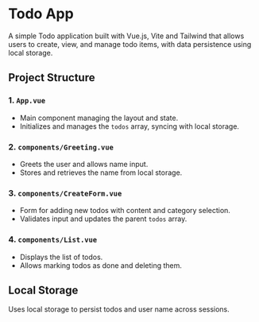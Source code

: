# Todo App

A simple Todo application built with Vue.js, Vite and Tailwind that allows users to create, view, and manage todo items, with data persistence using local storage.

## Project Structure

### 1. `App.vue`
- Main component managing the layout and state.
- Initializes and manages the `todos` array, syncing with local storage.

### 2. `components/Greeting.vue`
- Greets the user and allows name input.
- Stores and retrieves the name from local storage.

### 3. `components/CreateForm.vue`
- Form for adding new todos with content and category selection.
- Validates input and updates the parent `todos` array.

### 4. `components/List.vue`
- Displays the list of todos.
- Allows marking todos as done and deleting them.

## Local Storage
Uses local storage to persist todos and user name across sessions.

